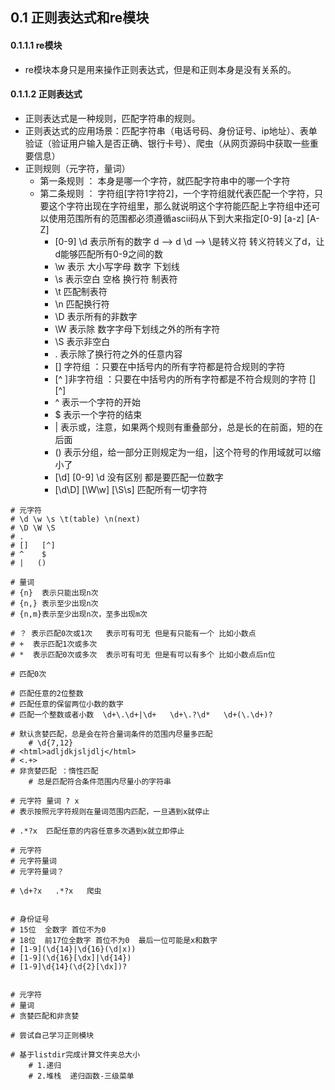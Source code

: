 
## 0.1 正则表达式和re模块

#### 0.1.1.1 re模块

- re模块本身只是用来操作正则表达式，但是和正则本身是没有关系的。

#### 0.1.1.2 正则表达式

- 正则表达式是一种规则，匹配字符串的规则。
- 正则表达式的应用场景：匹配字符串（电话号码、身份证号、ip地址）、表单验证（验证用户输入是否正确、银行卡号）、爬虫（从网页源码中获取一些重要信息）
- 正则规则（元字符，量词）
  - 第一条规则 ： 本身是哪一个字符，就匹配字符串中的哪一个字符
  - 第二条规则 ： 字符组[字符1字符2]，一个字符组就代表匹配一个字符，只要这个字符出现在字符组里，那么就说明这个字符能匹配上字符组中还可以使用范围所有的范围都必须遵循ascii码从下到大来指定[0-9] [a-z] [A-Z]
    - [0-9]   \d   表示所有的数字
              d  -->   d
              \d -->   \是转义符   转义符转义了d，让d能够匹配所有0-9之间的数
    - \w 表示 大小写字母  数字 下划线
    - \s 表示空白 空格 换行符 制表符
    -  \t 匹配制表符
    - \n 匹配换行符
    - \D 表示所有的非数字
    - \W 表示除 数字字母下划线之外的所有字符
    - \S 表示非空白
    - . 表示除了换行符之外的任意内容
    - [] 字符组 ：只要在中括号内的所有字符都是符合规则的字符
    - [^ ]非字符组 ：只要在中括号内的所有字符都是不符合规则的字符
          []   [^]
    - ^ 表示一个字符的开始
    - $ 表示一个字符的结束
    - | 表示或，注意，如果两个规则有重叠部分，总是长的在前面，短的在后面
    - () 表示分组，给一部分正则规定为一组，|这个符号的作用域就可以缩小了
    - [\d]  [0-9]  \d  没有区别 都是要匹配一位数字
    - [\d\D]  [\W\w]  [\S\s] 匹配所有一切字符

```
# 元字符
# \d \w \s \t(table) \n(next)
# \D \W \S
# .
# []   [^]
# ^    $
# |   ()
```

```
# 量词
# {n}  表示只能出现n次
# {n,} 表示至少出现n次
# {n,m}表示至少出现n次，至多出现m次
```

```
# ？ 表示匹配0次或1次   表示可有可无 但是有只能有一个 比如小数点
# +  表示匹配1次或多次
# *  表示匹配0次或多次  表示可有可无 但是有可以有多个 比如小数点后n位

# 匹配0次

# 匹配任意的2位整数
# 匹配任意的保留两位小数的数字
# 匹配一个整数或者小数  \d+\.\d+|\d+   \d+\.?\d*   \d+(\.\d+)?

# 默认贪婪匹配，总是会在符合量词条件的范围内尽量多匹配
    # \d{7,12}
# <html>adljdkjsljdlj</html>
# <.+>
# 非贪婪匹配 ：惰性匹配
    # 总是匹配符合条件范围内尽量小的字符串

# 元字符 量词 ? x
# 表示按照元字符规则在量词范围内匹配，一旦遇到x就停止

# .*?x  匹配任意的内容任意多次遇到x就立即停止

# 元字符
# 元字符量词
# 元字符量词？

# \d+?x   .*?x   爬虫


# 身份证号
# 15位  全数字 首位不为0
# 18位  前17位全数字 首位不为0  最后一位可能是x和数字
# [1-9](\d{14}|\d{16}(\d|x))
# [1-9](\d{16}[\dx]|\d{14})
# [1-9]\d{14}(\d{2}[\dx])?


# 元字符
# 量词
# 贪婪匹配和非贪婪

# 尝试自己学习正则模块

# 基于listdir完成计算文件夹总大小
    # 1.递归
    # 2.堆栈  递归函数-三级菜单
```









